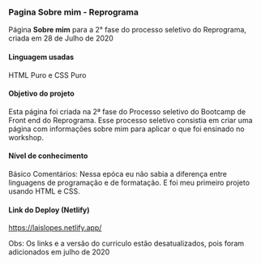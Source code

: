 ### Pagina Sobre mim - Reprograma
Página **Sobre mim** para a 2° fase do processo seletivo do Reprograma, criada em 28 de Julho de 2020


#### Linguagem usadas

HTML Puro e CSS Puro

#### Objetivo do projeto
Esta página foi criada na 2ª fase do Processo seletivo do Bootcamp de Front end do Reprograma. Esse processo seletivo consistia em criar uma página com informações sobre mim para aplicar o que foi ensinado no workshop.

#### Nível de conhecimento
Básico
Comentários: Nessa epóca eu não sabia a diferença entre linguagens de programação e de formatação. E foi meu primeiro projeto usando HTML e CSS.

#### Link do Deploy (Netlify)

<https://laislopes.netlify.app/>

Obs: Os links e a versão do curriculo estão desatualizados, pois foram adicionados em julho de 2020

